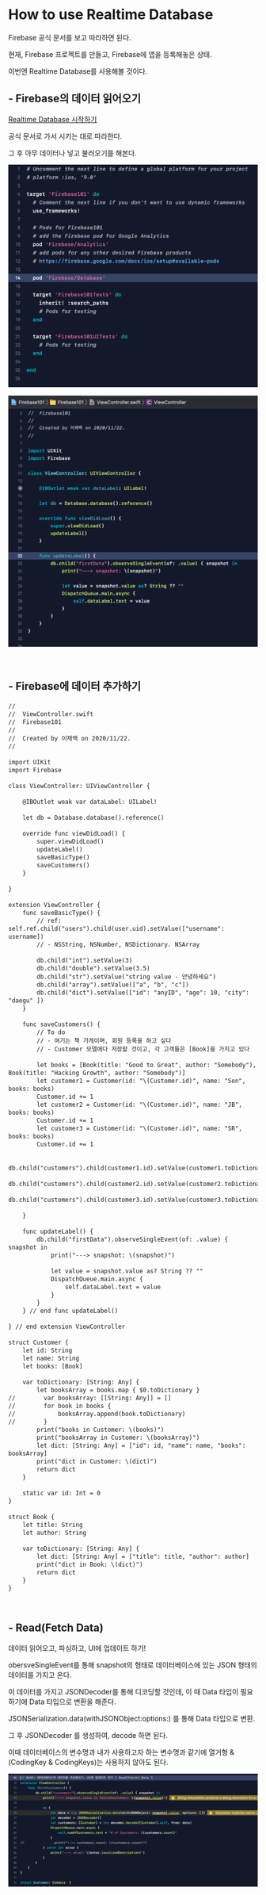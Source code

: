 # How to use Realtime Database
Firebase 공식 문서를 보고 따라하면 된다.

현재, Firebase 프로젝트를 만들고, Firebase에 앱을 등록해놓은 상태.

이번엔 Realtime Database를 사용해볼 것이다.

## - Firebase의 데이터 읽어오기
[Realtime Database 시작하기](https://firebase.google.com/docs/database/ios/start)

공식 문서로 가서 시키는 대로 따라한다.

그 후 아무 데이터나 넣고 불러오기를 해본다.

![ReadingDataEx01](./ReadingDataEx01.png)

![ReadingDataEx02](./ReadingDataEx02.png)

<br>

## - Firebase에 데이터 추가하기

```
//
//  ViewController.swift
//  Firebase101
//
//  Created by 이재백 on 2020/11/22.
//

import UIKit
import Firebase

class ViewController: UIViewController {
    
    @IBOutlet weak var dataLabel: UILabel!
    
    let db = Database.database().reference()
    
    override func viewDidLoad() {
        super.viewDidLoad()
        updateLabel()
        saveBasicType()
        saveCustomers()
    }
    
}

extension ViewController {
    func saveBasicType() {
        // ref: self.ref.child("users").child(user.uid).setValue(["username": username])
        // - NSString, NSNumber, NSDictionary. NSArray
        
        db.child("int").setValue(3)
        db.child("double").setValue(3.5)
        db.child("str").setValue("string value - 안녕하세요")
        db.child("array").setValue(["a", "b", "c"])
        db.child("dict").setValue(["id": "anyID", "age": 10, "city": "daegu" ])
    }
    
    func saveCustomers() {
        // To do
        // - 여기는 책 가게이며, 회원 등록을 하고 싶다
        // - Customer 모델에다 저장할 것이고, 각 고객들은 [Book]을 가지고 있다
        
        let books = [Book(title: "Good to Great", author: "Somebody"), Book(title: "Hacking Growth", author: "Somebody")]
        let customer1 = Customer(id: "\(Customer.id)", name: "Son", books: books)
        Customer.id += 1
        let customer2 = Customer(id: "\(Customer.id)", name: "JB", books: books)
        Customer.id += 1
        let customer3 = Customer(id: "\(Customer.id)", name: "SR", books: books)
        Customer.id += 1
    
        db.child("customers").child(customer1.id).setValue(customer1.toDictionary)
        db.child("customers").child(customer2.id).setValue(customer2.toDictionary)
        db.child("customers").child(customer3.id).setValue(customer3.toDictionary)

    }
    
    func updateLabel() {
        db.child("firstData").observeSingleEvent(of: .value) { snapshot in
            print("---> snapshot: \(snapshot)")
            
            let value = snapshot.value as? String ?? ""
            DispatchQueue.main.async {
                self.dataLabel.text = value
            }
        }
    } // end func updateLabel()

} // end extension ViewController

struct Customer {
    let id: String
    let name: String
    let books: [Book]
    
    var toDictionary: [String: Any] {
        let booksArray = books.map { $0.toDictionary }
//        var booksArray: [[String: Any]] = []
//        for book in books {
//            booksArray.append(book.toDictionary)
//        }
        print("books in Customer: \(books)")
        print("booksArray in Customer: \(booksArray)")
        let dict: [String: Any] = ["id": id, "name": name, "books": booksArray]
        print("dict in Customer: \(dict)")
        return dict
    }
    
    static var id: Int = 0
}

struct Book {
    let title: String
    let author: String
    
    var toDictionary: [String: Any] {
        let dict: [String: Any] = ["title": title, "author": author]
        print("dict in Book: \(dict)")
        return dict
    }
}
```

<br>

## - Read(Fetch Data)
데이터 읽어오고, 파싱하고, UI에 업데이트 하기!

obersveSingleEvent를 통해 snapshot의 형태로 데이터베이스에 있는 JSON 형태의 데이터를 가지고 온다.

이 데이터를 가지고 JSONDecoder를 통해 디코딩할 것인데, 이 때 Data 타입이 필요하기에 Data 타입으로 변환을 해준다.

JSONSerialization.data(withJSONObject:options:) 를 통해 Data 타입으로 변환.

그 후 JSONDecoder 를 생성하여, decode 하면 된다.

이때 데이터베이스의 변수명과 내가 사용하고자 하는 변수명과 같기에 열거형 & (CodingKey & CodingKeys)는 사용하지 않아도 된다.

![ReadData&ParsingEx01](./ReadData&ParsingEx01.png)

